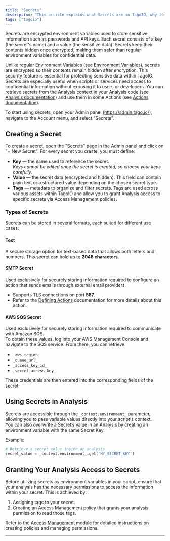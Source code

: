 ```yaml
---
title: "Secrets"
description: "This article explains what Secrets are in TagoIO, why to use them, and how to create a secret in the Admin panel. It also points to related documentation for Environment Variables, Analysis, and Actions."
tags: ["tagoio"]
---
```

Secrets are encrypted environment variables used to store sensitive information such as passwords and API keys. Each secret consists of a key (the secret's name) and a value (the sensitive data). Secrets keep their contents hidden once encrypted, making them safer than regular environment variables for confidential data.

Unlike regular Environment Variables (see [Environment Variables](../environment-variables)), secrets are encrypted so their contents remain hidden after encryption. This security feature is essential for protecting sensitive data within TagoIO. Secrets are especially useful when scripts or services need access to confidential information without exposing it to users or developers. You can retrieve secrets from the Analysis context in your Analysis code (see [Analysis documentation](../analysis/index)) and use them in some Actions (see [Actions documentation](../actions/actions)).

To start using secrets, open your Admin panel (https://admin.tago.io/), navigate to the Account menu, and select "Secrets".

## Creating a Secret

To create a secret, open the "Secrets" page in the Admin panel and click on "+ New Secret". For every secret you create, you must define:

- **Key** — the name used to reference the secret.  
  *Keys cannot be edited once the secret is created, so choose your keys carefully.*
- **Value** — the secret data (encrypted and hidden). This field can contain plain text or a structured value depending on the chosen secret type.
- **Tags** — metadata to organize and filter secrets. Tags are used across various assets within TagoIO and allow you to grant Analysis access to specific secrets via Access Management policies.

### Types of Secrets

Secrets can be stored in several formats, each suited for different use cases:

#### Text
A secure storage option for text-based data that allows both letters and numbers. This secret can hold up to **2048 characters**.

#### SMTP Secret
Used exclusively for securely storing information required to configure an action that sends emails through external email providers.  
- Supports TLS connections on port **587**.
- Refer to the [Defining Actions](../actions/actions) documentation for more details about this action.

#### AWS SQS Secret
Used exclusively for securely storing information required to communicate with Amazon SQS.  
To obtain these values, log into your AWS Management Console and navigate to the SQS service. From there, you can retrieve:
- `_aws_region_`
- `_queue_url_`
- `_access_key_id_`
- `_secret_access_key_`

These credentials are then entered into the corresponding fields of the secret.

## Using Secrets in Analysis

Secrets are accessible through the `_context.environment_` parameter, allowing you to pass variable values directly into your script's context.  
You can also overwrite a Secret’s value in an Analysis by creating an environment variable with the same Secret Key.

Example:
```python
# Retrieve a secret value inside an analysis
secret_value = _context.environment_.get('MY_SECRET_KEY')
```

## Granting Your Analysis Access to Secrets

Before utilizing secrets as environment variables in your script, ensure that your analysis has the necessary permissions to access the information within your secret. This is achieved by:

1. Assigning tags to your secret.
2. Creating an Access Management policy that grants your analysis permission to read those tags.

Refer to the [Access Management](../security/access-management) module for detailed instructions on creating policies and managing permissions.

---